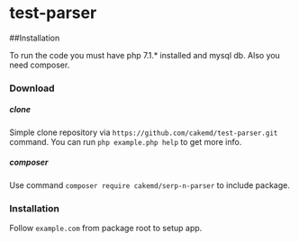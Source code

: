 # test-parser

##Installation

To run the code you must have php 7.1.* installed and mysql db. Also you need composer.

### Download

##### clone

Simple clone repository via `https://github.com/cakemd/test-parser.git` command.
You can run `php example.php help` to get more info.

##### composer

Use command `composer require cakemd/serp-n-parser` to include package.

### Installation

 Follow `example.com` from package root to setup app.
